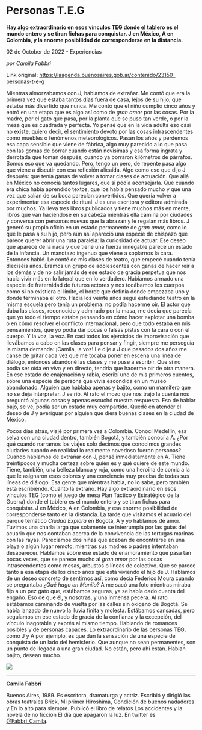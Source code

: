 # Personas T.E.G

**Hay algo extraordinario en esos vínculos TEG donde el tablero es el mundo entero y se tiran fichas para conquistar. J en México, A en Colombia, y la enorme posibilidad de corresponderse en la distancia.**

02 de October de 2022 - Experiencias

_por Camila Fabbri_

Link original: https://laagenda.buenosaires.gob.ar/contenido/23150-personas-t-e-g



Mientras almorzabamos con J, hablamos de extrañar. Me contó que era la primera vez que estaba tantos días fuera de casa, lejos de su hijo, que estaba más divertido que nunca. Me contó que el niño cumplió cinco años y entró en una etapa que es algo así como de *gran amor* por las cosas. Por la madre, por el gato que pasa, por la planta que se puso tan verde, o por la mesa que es cuadrada y perfecta. Yo pensé que en la vida adulta eso casi no existe, quiero decir, el sentimiento devoto por las cosas intrascendentes como muebles o fenómenos meteorológicos. Pasan los años y perdemos esa capa sensible que viene de fábrica, algo muy parecido a lo que pasa con las gomas de borrar cuando están novísimas y esa forma ingrata y derrotada que toman después, cuando ya borraron kilómetros de párrafos. Somos eso que va quedando. Pero, tengo un pero, de repente pasa algo que viene a discutir con esa reflexión alicaída. Algo como eso que dijo J después: que tenía ganas de volver a tomar clases de actuación. Que allá en México no conocía tantos lugares, que si podía aconsejarla. Que cuando era chica había aprendido textos, que los había pensado mucho y que una vez que salían de su boca parecían convertidos. Que quería volver a experimentar esa especie de ritual. J es una escritora y editora admirada por muchos. Ya lleva tres libros publicados y tiene muchos más en mente, libros que van haciéndose en su cabeza mientras ella camina por ciudades y conversa con personas nuevas que la abrazan y le regalan más libros. J generó su propio oficio en un estado permanente de *gran amor,* como lo que le pasa a su hijo, pero aún así apareció una especie de chispazo que parece querer abrir una ruta paralela: la curiosidad de actuar. Ese deseo que aparece de la nada y que tiene una fuerza innegable parece un estado de la infancia. Un manotazo ingenuo que viene a soplarnos la cara. Entonces hablé. Le conté de mis clases de teatro, que empecé cuando tenía dieciséis años. Éramos un grupo de adolescentes con ganas de hacer reír a los demás y de no salir jamás de ese estado de gracia perpetua que nos hacía vivir más en lo lateral que en lo verdadero. Habíamos armado una especie de fraternidad de futuros actores y nos tocábamos los cuerpos como si no existiera el límite, el borde que definía donde empezaba uno y donde terminaba el otro. Hacia los veinte años seguí estudiando teatro en la misma escuela pero tenía un problema: no podía hacerme oír. El actor que daba las clases, reconocido y admirado por la masa, me decía que parecía que yo todo el tiempo estaba pensando en cómo hacer explotar una bomba o en cómo resolver el conflicto internacional, pero que todo estaba en mis pensamientos, que yo podía dar pocas o falsas pistas con la cara o con el cuerpo. Y la voz, la voz. En casi todos los ejercicios de improvisación que llevábamos a cabo en las clases para pensar y fingir, siempre me perseguía la misma demanda: ¡Camila, la voz! Le dije a J que pasados dos años me cansé de gritar cada vez que me tocaba poner en escena una línea de diálogo, entonces abandoné las clases y me puse a escribir. Que si no podía ser oída en vivo y en directo, tendría que hacerme oír de otra manera. En ese estado de enajenación y rabia, escribí uno de mis primeros cuentos, sobre una especie de persona que vivía escondida en un museo abandonado. Alguien que hablaba apenas y bajito, como un mamífero que no se deja interpretar. J se rió. Al rato el mozo que nos trajo la cuenta nos preguntó algunas cosas y apenas escuchó nuestra respuesta. Eso de hablar bajo, se ve, podía ser un estado muy compartido. Quedé en atender el deseo de J y averiguar por alguien que diera buenas clases en la ciudad de México.




Pocos días atrás, viajé por primera vez a Colombia. Conocí Medellín, esa selva con una ciudad dentro, también Bogotá, y también conocí a A. ¿Por qué cuando narramos los viajes solo decimos que conocimos grandes ciudades cuando en realidad lo realmente novedoso fueron personas? Cuando hablamos de extrañar con J, pensé inmediatamente en A. Tiene treintipocos y mucha certeza sobre quién es y qué quiere de este mundo. Tiene, también, una belleza blanca y roja, como una heroína de comic a la que le asignaron esos colores y una conciencia muy precisa de todas sus líneas de diálogo. Esa gente que mientras habla, no lo sabe, pero también está escribiendo. Cuánto la extraño. Hay algo extraordinario en esos vínculos TEG (como el juego de mesa Plan Táctico y Estratégico de la Guerra) donde el tablero es el mundo entero y se tiran fichas para conquistar. J en México, A en Colombia, y esa enorme posibilidad de corresponderse tanto en la distancia. La tarde que visitamos el acuario del parque temático *Ciudad Explora* en Bogotá, A y yo hablamos de amor. Tuvimos una charla larga que solamente se interrumpía por las guías del acuario que nos contaban acerca de la convivencia de las tortugas marinas con las rayas. Parecíamos dos niñas que acaban de encontrarse en una playa o algún lugar remoto, mientras sus madres o padres intentaban desaparecer. Hablamos sobre ese estado de enamoramiento que pasa tan pocas veces, que se parece mucho al *gran amor* por las cosas intrascendentes como mesas, arbustos o líneas de colectivo. Que se parece tanto a esa etapa de los cinco años que está viviendo el hijo de J. Hablamos de un deseo concreto de sentirnos así, como decía Federico Moura cuando se preguntaba *¿Qué hago en Manila?* A me sacó una foto mientras miraba fijo a un pez gato que, estábamos seguras, ya se había dado cuenta del engaño. Eso de que él, y nosotras, y una inmensa pecera. Al rato estábamos caminando de vuelta por las calles sin oxígeno de Bogotá. Se había lanzado de nuevo la lluvia finita y molesta. Estábamos cansadas, pero seguíamos en ese estado de gracia de la confianza y la excepción, del vínculo inagotable y exprés al mismo tiempo. Hablando de romances posibles y de personas capaces. Lo extraordinario de las personas TEG, como J y A por ejemplo, es que dan la sensación de una especie de conquista de un lado del hemisferio. Que aunque no sean permanentes, son un punto de llegada a una gran ciudad. No están, pero ahí están. Hablan bajito, desean mucho.




![](https://cdn.feater.me/files/images/542311/07bab8c1-6742-4b4e-90bf-c5a298a2b1d1.jpg)




---




**Camila Fabbri**




Buenos Aires, 1989. Es escritora, dramaturga y actriz. Escribió y dirigió las obras teatrales Brick, Mi primer Hiroshima, Condición de buenos nadadores y En lo alto para siempre. Publicó el libro de relatos Los accidentes y la novela de no ficción El día que apagaron la luz. En twitter es [@Fabbri\_Camila](https://twitter.com/fabbri_camila).



